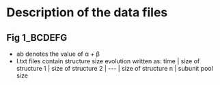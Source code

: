 # Description of the data files

## Fig 1_BCDEFG
- ab<number> denotes the value of α + β
- l.txt files contain structure size evolution written as:
    time | size of structure 1 | size of structure 2 | --- | size of structure n | subunit pool size
